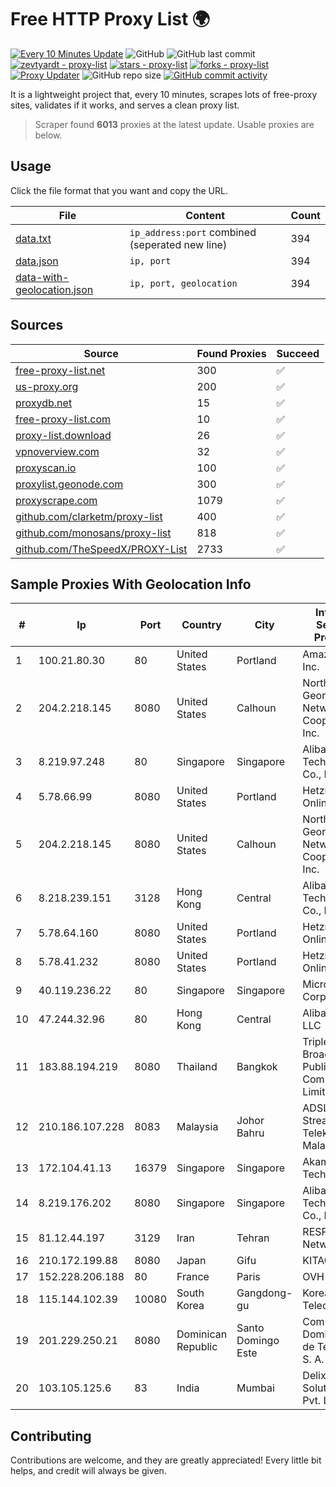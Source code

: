 
# Free HTTP Proxy List 🌍

[![Every 10 Minutes Update](https://github.com/mertguvencli/http-proxy-list/actions/workflows/main.yml/badge.svg?branch=main)](https://github.com/mertguvencli/http-proxy-list/actions/workflows/main.yml)
![GitHub](https://img.shields.io/github/license/mertguvencli/http-proxy-list)
![GitHub last commit](https://img.shields.io/github/last-commit/mertguvencli/http-proxy-list)
[![zevtyardt - proxy-list](https://img.shields.io/static/v1?label=zevtyardt&message=proxy-list&color=blue&logo=github)](https://github.com/zevtyardt/proxy-list "Go to GitHub repo")
[![stars - proxy-list](https://img.shields.io/github/stars/zevtyardt/proxy-list?style=social)](https://github.com/zevtyardt/proxy-list)
[![forks - proxy-list](https://img.shields.io/github/forks/zevtyardt/proxy-list?style=social)](https://github.com/zevtyardt/proxy-list)
[![Proxy Updater](https://github.com/zevtyardt/proxy-list/workflows/Proxy%20Updater/badge.svg)](https://github.com/zevtyardt/proxy-list/actions?query=workflow:"Proxy+Updater")
![GitHub repo size](https://img.shields.io/github/repo-size/zevtyardt/proxy-list)
[![GitHub commit activity](https://img.shields.io/github/commit-activity/m/zevtyardt/proxy-list?logo=commits)](https://github.com/zevtyardt/proxy-list/commits/main)

It is a lightweight project that, every 10 minutes, scrapes lots of free-proxy sites, validates if it works, and serves a clean proxy list.

> Scraper found **6013** proxies at the latest update. Usable proxies are below.

## Usage

Click the file format that you want and copy the URL.

|File|Content|Count|
|----|-------|-----|
|[data.txt](https://raw.githubusercontent.com/mertguvencli/http-proxy-list/main/proxy-list/data.txt)|`ip_address:port` combined (seperated new line)|394|
|[data.json](https://raw.githubusercontent.com/mertguvencli/http-proxy-list/main/proxy-list/data.json)|`ip, port`|394|
|[data-with-geolocation.json](https://raw.githubusercontent.com/mertguvencli/http-proxy-list/main/proxy-list/data-with-geolocation.json)|`ip, port, geolocation`|394|

## Sources

|Source|Found Proxies|Succeed|
|------|-------------|-------|
|[free-proxy-list.net](https://free-proxy-list.net)|300|✅|
|[us-proxy.org](https://www.us-proxy.org)|200|✅|
|[proxydb.net](http://proxydb.net)|15|✅|
|[free-proxy-list.com](https://free-proxy-list.com/?page=&port=&type%5B%5D=http&type%5B%5D=https&up_time=0&search=Search)|10|✅|
|[proxy-list.download](https://www.proxy-list.download/HTTP)|26|✅|
|[vpnoverview.com](https://vpnoverview.com/privacy/anonymous-browsing/free-proxy-servers)|32|✅|
|[proxyscan.io](https://www.proxyscan.io)|100|✅|
|[proxylist.geonode.com](https://proxylist.geonode.com/api/proxy-list?limit=300&page=1&sort_by=lastChecked&sort_type=desc&protocols=http,https)|300|✅|
|[proxyscrape.com](https://api.proxyscrape.com/v2/?request=displayproxies&protocol=http&timeout=10000&country=all&ssl=all&anonymity=all)|1079|✅|
|[github.com/clarketm/proxy-list](https://raw.githubusercontent.com/clarketm/proxy-list/master/proxy-list-raw.txt)|400|✅|
|[github.com/monosans/proxy-list](https://raw.githubusercontent.com/monosans/proxy-list/main/proxies/http.txt)|818|✅|
|[github.com/TheSpeedX/PROXY-List](https://raw.githubusercontent.com/TheSpeedX/PROXY-List/master/http.txt)|2733|✅|


## Sample Proxies With Geolocation Info

|#|Ip|Port|Country|City|Internet Service Provider|
|-|--|----|-------|----|-------------------------|
|1|100.21.80.30|80|United States|Portland|Amazon.com, Inc.|
|2|204.2.218.145|8080|United States|Calhoun|North Georgia Network Cooperative, Inc.|
|3|8.219.97.248|80|Singapore|Singapore|Alibaba (US) Technology Co., Ltd.|
|4|5.78.66.99|8080|United States|Portland|Hetzner Online GmbH|
|5|204.2.218.145|8080|United States|Calhoun|North Georgia Network Cooperative, Inc.|
|6|8.218.239.151|3128|Hong Kong|Central|Alibaba (US) Technology Co., Ltd.|
|7|5.78.64.160|8080|United States|Portland|Hetzner Online GmbH|
|8|5.78.41.232|8080|United States|Portland|Hetzner Online GmbH|
|9|40.119.236.22|80|Singapore|Singapore|Microsoft Corporation|
|10|47.244.32.96|80|Hong Kong|Central|Alibaba.com LLC|
|11|183.88.194.219|8080|Thailand|Bangkok|Triple T Broadband Public Company Limited|
|12|210.186.107.228|8083|Malaysia|Johor Bahru|ADSL Streamyx Telekom Malaysia|
|13|172.104.41.13|16379|Singapore|Singapore|Akamai Technologies|
|14|8.219.176.202|8080|Singapore|Singapore|Alibaba (US) Technology Co., Ltd.|
|15|81.12.44.197|3129|Iran|Tehran|RESPINA Networks|
|16|210.172.199.88|8080|Japan|Gifu|KITAGATA|
|17|152.228.206.188|80|France|Paris|OVH SAS|
|18|115.144.102.39|10080|South Korea|Gangdong-gu|Korea Telecom|
|19|201.229.250.21|8080|Dominican Republic|Santo Domingo Este|Compañía Dominicana de Teléfonos S. A.|
|20|103.105.125.6|83|India|Mumbai|Delix Net Solutions Pvt. Ltd.|



## Contributing

Contributions are welcome, and they are greatly appreciated! Every
little bit helps, and credit will always be given.

